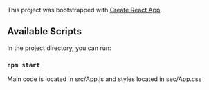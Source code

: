 This project was bootstrapped with [Create React App](https://github.com/facebook/create-react-app).

## Available Scripts

In the project directory, you can run:

### `npm start`

Main code is located in src/App.js and styles located in sec/App.css
